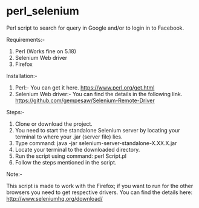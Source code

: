 # perl_selenium
Perl script to search for query in Google and/or to login in to Facebook.

Requirements:-

1) Perl (Works fine on 5.18)
2) Selenium Web driver
3) Firefox

Installation:-

1) Perl:- 
You can get it here. 
https://www.perl.org/get.html
2) Selenium Web driver:- 
You can find the details in the following link.
https://github.com/gempesaw/Selenium-Remote-Driver

Steps:-

1) Clone or download the project.
2) You need to start the standalone Selenium server by locating your terminal to       where your .jar (server file) lies.
3) Type command:
java -jar selenium-server-standalone-X.XX.X.jar
2) Locate your terminal to the downloaded directory.
3) Run the script using command: 
   perl Script.pl
4) Follow the steps mentioned in the script.

Note:-

This script is made to work with the Firefox; if you want to run for the other browsers you need to get respective drivers. You can find the details here:
http://www.seleniumhq.org/download/ 